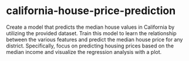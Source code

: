 # california-house-price-prediction
Create a model that predicts the median house values in California by utilizing the provided dataset. Train this model to learn the relationship between the various features and predict the median house price for any district. Specifically, focus on predicting housing prices based on the median income and visualize the regression analysis with a plot.
